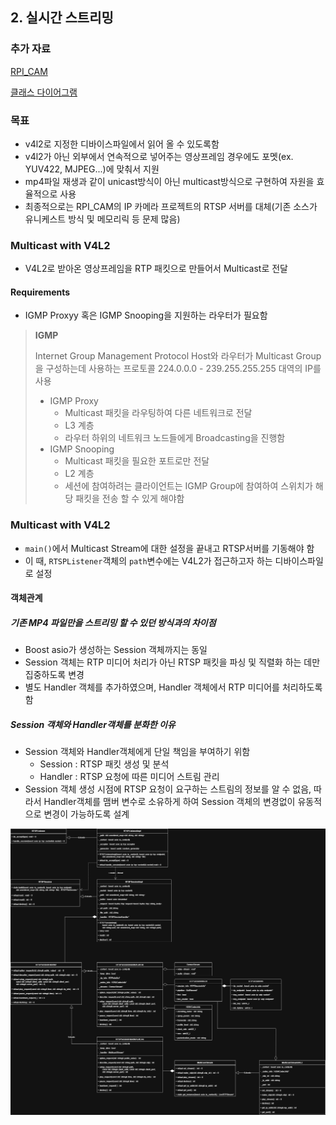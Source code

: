 ## 2. 실시간 스트리밍

### 추가 자료
[RPI_CAM](https://github.com/VEDA-Snackticon/RPI-CAM)

[클래스 다이어그램](https://app.diagrams.net/#G1QLGUIHpI_GETmKDeIgp0USpYkadUauDd#%7B%22pageId%22%3A%22LKFbRungoBJc7guEyv_5%22%7D)

### 목표

- v4l2로 지정한 디바이스파일에서 읽어 올 수 있도록함
- v4l2가 아닌 외부에서 연속적으로 넣어주는 영상프레임 경우에도 포멧(ex. YUV422, MJPEG...)에 맞춰서 지원
- mp4파일 재생과 같이 unicast방식이 아닌 multicast방식으로 구현하여 자원을 효율적으로 사용
- 최종적으로는 RPI_CAM의 IP 카메라 프로젝트의 RTSP 서버를 대체(기존 소스가 유니케스트 방식 및 메모리릭 등 문제 많음)

### Multicast with V4L2
- V4L2로 받아온 영상프레임을 RTP 패킷으로 만들어서 Multicast로 전달
#### Requirements
- IGMP Proxyy 혹은 IGMP Snooping을 지원하는 라우터가 필요함
  
> <strong> IGMP </strong>
> 
> Internet Group Management Protocol
> Host와 라우터가 Multicast Group을 구성하는데 사용하는 프로토콜
> 224.0.0.0 - 239.255.255.255 대역의 IP를 사용
> - IGMP Proxy
>   - Multicast 패킷을 라우팅하여 다른 네트워크로 전달
>   - L3 계층
>   - 라우터 하위의 네트워크 노드들에게 Broadcasting을 진행함
> - IGMP Snooping
>   - Multicast 패킷을 필요한 포트로만 전달
>   - L2 계층
>   - 세션에 참여하려는 클라이언트는 IGMP Group에 참여하여 스위치가 해당 패킷을 전송 할 수 있게 해야함

### Multicast with V4L2

- `main()`에서 Multicast Stream에 대한 설정을 끝내고 RTSP서버를 기동해야 함
- 이 때, `RTSPListener`객체의 `path`변수에는 V4L2가 접근하고자 하는 디바이스파일로 설정

#### 객체관계

##### 기존 MP4 파일만을 스트리밍 할 수 있던 방식과의 차이점
- Boost asio가 생성하는 Session 객체까지는 동일
- Session 객체는 RTP 미디어 처리가 아닌 RTSP 패킷을 파싱 및 직렬화 하는 데만 집중하도록 변경
- 별도 Handler 객체를 추가하였으며, Handler 객체에서 RTP 미디어를 처리하도록 함
  
##### Session 객체와 Handler객체를 분화한 이유
- Session 객체와 Handler객체에게 단일 책임을 부여하기 위함
  - Session : RTSP 패킷 생성 및 분석
  - Handler : RTSP 요청에 따른 미디어 스트림 관리
- Session 객체 생성 시점에 RTSP 요청이 요구하는 스트림의 정보를 알 수 없음, 따라서 Handler객체를 맴버 변수로 소유하게 하여 Session 객체의 변경없이 유동적으로 변경이 가능하도록 설계

![class_diagram](https://github.com/seongho9/rtsp_server/blob/main/readme/img/multicast_v4l2.png?raw=true)
  
